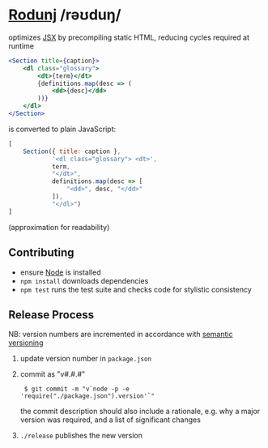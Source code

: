 [Rodunj](https://de.wikipedia.org/wiki/Rodung) /rəʊduŋ/
=======================================================

optimizes [JSX](https://facebook.github.io/jsx/) by precompiling static HTML,
reducing cycles required at runtime

```jsx
<Section title={caption}>
    <dl class="glossary">
        <dt>{term}</dt>
        {definitions.map(desc => (
            <dd>{desc}</dd>
        ))}
    </dl>
</Section>
```

is converted to plain JavaScript:

```javascript
[
    Section({ title: caption },
            '<dl class="glossary"> <dt>',
            term,
            "</dt>",
            definitions.map(desc => [
                "<dd>", desc, "</dd>"
            ]),
            "</dl>")
]
```

(approximation for readability)


Contributing
------------

* ensure [Node](https://nodejs.org) is installed
* `npm install` downloads dependencies
* `npm test` runs the test suite and checks code for stylistic consistency


Release Process
---------------

NB: version numbers are incremented in accordance with
    [semantic versioning](https://semver.org)

1. update version number in `package.json`
2. commit as "v#.#.#"

        $ git commit -m "v`node -p -e 'require("./package.json").version'`"

    the commit description should also include a rationale, e.g. why a major
    version was required, and a list of significant changes

3. `./release` publishes the new version
